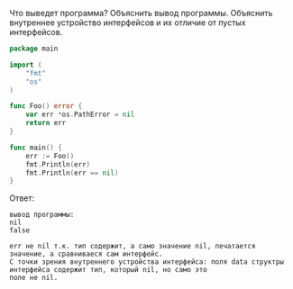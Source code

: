 Что выведет программа? Объяснить вывод программы. Объяснить внутреннее устройство интерфейсов и их отличие от пустых интерфейсов.

```go
package main

import (
	"fmt"
	"os"
)

func Foo() error {
	var err *os.PathError = nil
	return err
}

func main() {
	err := Foo()
	fmt.Println(err)
	fmt.Println(err == nil)
}
```

Ответ:
```
вывод программы:
nil
false

err не nil т.к. тип содержит, а само значение nil, печатается значение, а сравниваеся сам интерфейс.
С точки зрения внутреннего устройства интерфейса: поля data структры интерфейса cодержит тип, который nil, но само это
поле не nil.

```
